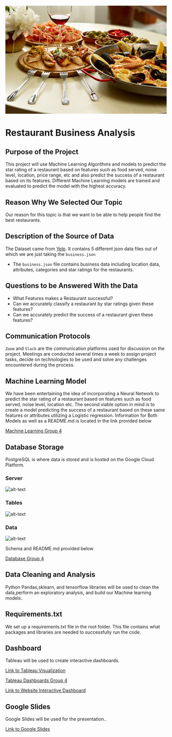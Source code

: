 ![image](https://github.com/abtieku/group4-project/blob/main/Resources/Restaurant.jpg)
# Restaurant Business Analysis

## Purpose of the Project 

This project will use Machine Learning Algorithms and models to predict the star rating of a restaurant based on features such as food served, noise level, location, price range, etc and also predict the success of a restaurant based on its features. Different Machine Learning models are trained and evaluated to predict the model with the highest accuracy. 

## Reason Why We Selected Our Topic

Our reason for this topic is that we want to be able to help people find the best restaurants.

## Description of the Source of Data

The Dataset came from [Yelp](https://www.yelp.com/dataset). It contains 5 different json data files out of which we are just taking the ```business.json```

- The ```business.json``` file contains business data including location data, attributes, categories and star ratings for the restaurants.

## Questions to be Answered With the Data

- What Features makes a Restaurant successful?
- Can we accurately classify a restaurant by star ratings given these features?
- Can we accurately predict the success of a restaurant given these features?

## Communication Protocols

```Zoom``` and ```Slack``` are the communication platforms used for discussion on the project. Meetings are conducted several times a week to assign project tasks, decide on technologies to be used and solve any challenges encountered during the process.

## Machine Learning Model

We have been entertaining the idea of incorporating a Neural Network to predict the star rating of a restaurant based on features such as food served, noise level, location etc. The second viable option in mind is to create a model predicting the success of a restaurant based on these same features or attributes utilizing a Logistic regression. Information for Both Models as well as a README.md is located in the link provided below

[Machine Learning Group 4](https://github.com/abtieku/group4-project/tree/main/Machine_Learning)

## Database Storage

PostgreSQL is where data is stored and is hosted on the Google Cloud Platform.

### Server
![alt-text](https://github.com/abtieku/group4-project/blob/main/Resources/server.png)

### Tables
![alt-text](https://github.com/abtieku/group4-project/blob/main/Resources/tables.png)

### Data
![alt-text](https://github.com/abtieku/group4-project/blob/main/Resources/data.png)

Schema and README.md provided below

[Database Group 4](https://github.com/abtieku/group4-project/tree/main/Database)

## Data Cleaning and Analysis

Python Pandas,sklearn, and tensorflow libraries will be used to clean the data,perform an exploratory analysis, and build our Machine learning models.

## Requirements.txt
We set up a requirements.txt file in the root folder. This file contains what packages and libraries are needed to successfully run the code.

## Dashboard

Tableau will be used to create interactive dashboards.

[Link to Tableau Visualization](https://public.tableau.com/profile/shanu.joseph#!/vizhome/RestaurantBusinessAnalysis/Story1?publish=yes)

[Tableau Dashboards Group 4](https://github.com/abtieku/group4-project/tree/shanu_segment2/Dashboard/Tableau)

[Link to Website Interactive Dashboard](https://groupfour.ngrok.io)

## Google Slides
Google Slides will be used for the presentation..

[Link to Google Slides](https://docs.google.com/presentation/d/1nr6JvIkOD3UAjcMgdsePUiV51nl8bSs3Si4AMYdGYho/edit#slide=id.gc14ac822ce_1_40)
